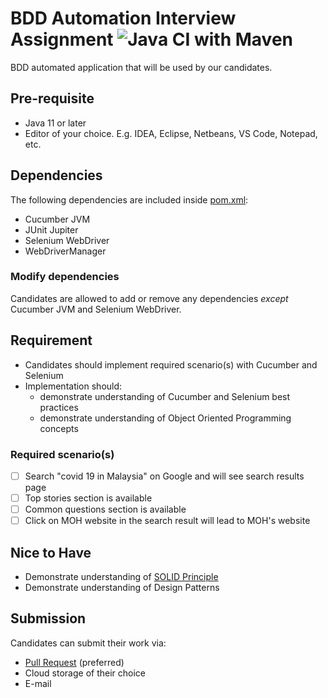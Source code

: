 # BDD Automation Interview Assignment ![Java CI with Maven](https://github.com/pos-my/java-bdd-interview/workflows/Java%20CI%20with%20Maven/badge.svg)
BDD automated application that will be used by our candidates.

## Pre-requisite
  - Java 11 or later
  - Editor of your choice. E.g. IDEA, Eclipse, Netbeans, VS Code, Notepad, etc.
  
## Dependencies
The following dependencies are included inside [pom.xml][2]:
  - Cucumber JVM
  - JUnit Jupiter
  - Selenium WebDriver
  - WebDriverManager

### Modify dependencies
Candidates are allowed to add or remove any dependencies _except_ Cucumber JVM and Selenium WebDriver.
  
## Requirement
  - Candidates should implement required scenario(s) with Cucumber and Selenium
  - Implementation should:
    - demonstrate understanding of Cucumber and Selenium best practices
    - demonstrate understanding of Object Oriented Programming concepts
  
### Required scenario(s)
  - [ ] Search "covid 19 in Malaysia" on Google and will see search results page
  - [ ] Top stories section is available
  - [ ] Common questions section is available
  - [ ] Click on MOH website in the search result will lead to MOH's website

## Nice to Have
  - Demonstrate understanding of [SOLID Principle][1]
  - Demonstrate understanding of Design Patterns
  
## Submission
Candidates can submit their work via:
  - [Pull Request][3] (preferred)
  - Cloud storage of their choice
  - E-mail
  
[1]: https://en.wikipedia.org/wiki/SOLID
[2]: ./pom.xml#L24
[3]: ./pulls
